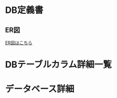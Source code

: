 # DB定義書
## ER図
[ER図はこちら](https://github.com/Aso2001133/2021sys-design/blob/main/er_sumple_01.md)

# DBテーブルカラム詳細一覧
# データベース詳細
